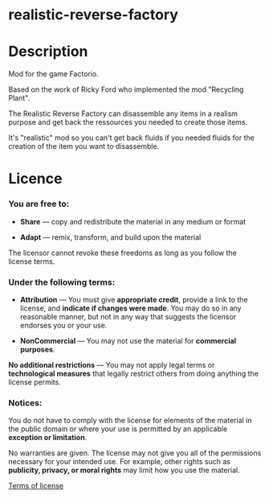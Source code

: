 # realistic-reverse-factory
# Description
Mod for the game Factorio.  
  
Based on the work of Ricky Ford who implemented the mod "Recycling Plant".  
  
The Realistic Reverse Factory can disassemble any items in a realism purpose and get back the ressources you needed to create those items.  
  
It's "realistic" mod so you can't get back fluids if you needed fluids for the creation of the item you want to disassemble.  
  
# Licence
  
### You are free to:  
  
* **Share** — copy and redistribute the material in any medium or format  
  
* **Adapt** — remix, transform, and build upon the material  
  
The licensor cannot revoke these freedoms as long as you follow the license terms.  
  
### Under the following terms:
  
* **Attribution** — You must give **appropriate credit**, provide a link to the license, and **indicate if changes were made**. You may do so in any reasonable manner, but not in any way that suggests the licensor endorses you or your use.  
  
* **NonCommercial** — You may not use the material for **commercial purposes**.  
  
**No additional restrictions** — You may not apply legal terms or **technological measures** that legally restrict others from doing anything the license permits.  
  
### Notices:  
  
You do not have to comply with the license for elements of the material in the public domain or where your use is permitted by an applicable **exception or limitation**.  
  
No warranties are given. The license may not give you all of the permissions necessary for your intended use. For example, other rights such as **publicity, privacy, or moral rights** may limit how you use the material.
  
[Terms of license][license]

[license]: https://creativecommons.org/licenses/by-nc/4.0/
